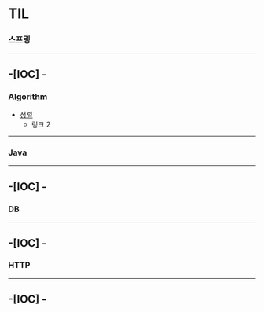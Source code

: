 # TIL

### 스프링
---
  -[IOC] 
    - []()
---

### Algorithm
- [정렬](https://github.com/bandalgomsu/TIL/tree/main/Algorithm/문제풀이)
    - 링크 2
---

### Java
---
  -[IOC] 
    - []()
---

### DB
---
  -[IOC] 
    - []()
---

### HTTP
---
  -[IOC] 
    - []()
---


